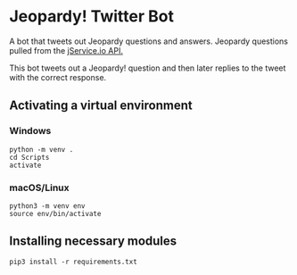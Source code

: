 # Jeopardy! Twitter Bot
A bot that tweets out Jeopardy questions and answers. Jeopardy questions pulled from the [jService.io API.](https://jservice.io/)

This bot tweets out a Jeopardy! question and then later replies to the tweet with the correct response.

## Activating a virtual environment

### Windows
```
python -m venv .
cd Scripts
activate
```

### macOS/Linux
```
python3 -m venv env
source env/bin/activate
```

## Installing necessary modules
```
pip3 install -r requirements.txt
```